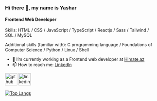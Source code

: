 ### Hi there 👋, my name is Yashar
#### Frontend Web Developer

Skills: HTML / CSS / JavaScript / TypeScript / Reactjs / Sass / Tailwind / SQL / MySQL

Additional skills (familiar with): C programming language / Foundations of Computer Science / Python / Linux / Shell

- 🌱 I’m currently working as a Frontend web developer at <a href="https://himate.az/" target="_blank">Himate.az</a>
- 📫 How to reach me: <a href="https://www.linkedin.com/in/yashar-heydarov-4b8659261/">LinkedIn</a>


[<img src='https://cdn.jsdelivr.net/npm/simple-icons@3.0.1/icons/github.svg' alt='github' height='40'>](https://github.com/heydarov93)  [<img src='https://cdn.jsdelivr.net/npm/simple-icons@3.0.1/icons/linkedin.svg' alt='linkedin' height='40'>](https://www.linkedin.com/in/yashar-heydarov-4b8659261/) 

[![Top Langs](https://github-readme-stats.vercel.app/api/top-langs/?username=heydarov93)](https://github.com/anuraghazra/github-readme-stats)


